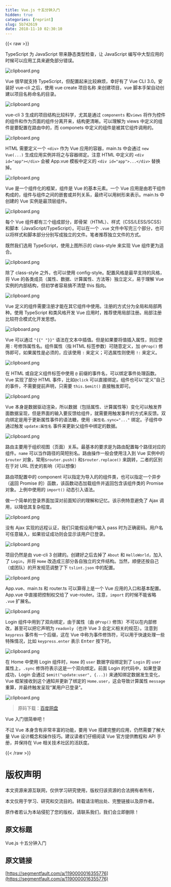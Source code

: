 ```yaml
---
title: Vue.js 十五分钟入门
hidden: true
categories: [reprint]
slug: 5b742619
date: 2018-11-10 02:30:10
---
```


{{< raw >}}
<p>TypeScript &#x4E3A; JavaScript &#x5E26;&#x6765;&#x9759;&#x6001;&#x7C7B;&#x578B;&#x68C0;&#x67E5;&#xFF0C;&#x8BA9; JavaScript &#x7F16;&#x5199;&#x4E2D;&#x5927;&#x578B;&#x5E94;&#x7528;&#x7684;&#x65F6;&#x5019;&#x53EF;&#x4EE5;&#x5E94;&#x7528;&#x5DE5;&#x5177;&#x6765;&#x907F;&#x514D;&#x90E8;&#x5206;&#x9519;&#x8BEF;&#x3002;</p><p><span class="img-wrap"><img data-src="/img/bVbgTr1?w=1920&amp;h=1080" src="https://static.alili.tech/img/bVbgTr1?w=1920&amp;h=1080" alt="clipboard.png" title="clipboard.png" style="cursor:pointer;display:inline"></span></p><p>Vue &#x5F88;&#x65E9;&#x5C31;&#x652F;&#x6301; TypeScript&#xFF0C;&#x4F46;&#x914D;&#x7F6E;&#x8D77;&#x6765;&#x6BD4;&#x8F83;&#x9EBB;&#x70E6;&#xFF0C;&#x5E78;&#x597D;&#x6709;&#x4E86; Vue CLI 3.0&#x3002;&#x5B89;&#x88C5;&#x597D; vue-cli &#x4E4B;&#x540E;&#xFF0C;&#x4F7F;&#x7528; vue create &#x9879;&#x76EE;&#x540D;&#x79F0; &#x6765;&#x521B;&#x5EFA;&#x9879;&#x76EE;&#xFF0C;vue &#x811A;&#x672C;&#x624B;&#x67B6;&#x81EA;&#x52A8;&#x521B;&#x5EFA;&#x4EE5;&#x9879;&#x76EE;&#x540D;&#x79F0;&#x547D;&#x540D;&#x7684;&#x76EE;&#x5F55;&#x3002;</p><p><span class="img-wrap"><img data-src="/img/bVbgTr3?w=1920&amp;h=1080" src="https://static.alili.tech/img/bVbgTr3?w=1920&amp;h=1080" alt="clipboard.png" title="clipboard.png" style="cursor:pointer;display:inline"></span></p><p>vue-cli 3 &#x751F;&#x6210;&#x7684;&#x9879;&#x76EE;&#x7ED3;&#x6784;&#x6BD4;&#x8F83;&#x79D1;&#x5B66;&#xFF0C;&#x5C24;&#x5176;&#x662F;&#x901A;&#x8FC7; <code>components</code> &#x548C;<code>views</code> &#x5C06;&#x4F5C;&#x4E3A;&#x63A7;&#x4EF6;&#x7684;&#x7EC4;&#x4EF6;&#x548C;&#x4F5C;&#x4E3A;&#x9875;&#x9762;&#x7684;&#x7EC4;&#x4EF6;&#x5206;&#x79BB;&#x5F00;&#x6765;&#xFF0C;&#x7ED3;&#x6784;&#x66F4;&#x6E05;&#x6670;&#x3002;&#x53EF;&#x4EE5;&#x7406;&#x89E3;&#x4E3A; views &#x4E2D;&#x5B9A;&#x4E49;&#x7684;&#x7EC4;&#x4EF6;&#x662F;&#x8981;&#x914D;&#x7F6E;&#x5728;&#x8DEF;&#x7531;&#x4E2D;&#x7684;&#xFF0C;&#x800C; componets &#x4E2D;&#x5B9A;&#x4E49;&#x7684;&#x7EC4;&#x4EF6;&#x662F;&#x88AB;&#x5176;&#x5B83;&#x7EC4;&#x4EF6;&#x8C03;&#x7528;&#x7684;&#x3002;</p><p><span class="img-wrap"><img data-src="/img/bVbgTse?w=1920&amp;h=1080" src="https://static.alili.tech/img/bVbgTse?w=1920&amp;h=1080" alt="clipboard.png" title="clipboard.png" style="cursor:pointer"></span></p><p>HTML &#x9700;&#x8981;&#x5B9A;&#x4E49;&#x4E00;&#x4E2A; <code>&lt;div&gt;</code> &#x4F5C;&#x4E3A; Vue &#x5E94;&#x7528;&#x7684;&#x5BB9;&#x5668;&#xFF0C;main.ts &#x4E2D;&#x4F1A;&#x901A;&#x8FC7; <code>new Vue(...)</code> &#x751F;&#x6210;&#x5E94;&#x7528;&#x5B9E;&#x4F8B;&#x5E76;&#x5C06;&#x4E4B;&#x4E0E;&#x5BB9;&#x5668;&#x7ED1;&#x5B9A;&#x3002;&#x6CE8;&#x610F; HTML &#x4E2D;&#x5B9A;&#x4E49;&#x7684; <code>&lt;div id=&quot;app&quot;&gt;&lt;/div&gt;</code> &#x4F1A;&#x88AB; App.vue &#x6A21;&#x677F;&#x4E2D;&#x5B9A;&#x4E49;&#x7684; <code>&lt;div id=&quot;app&quot;&gt;...&lt;/div&gt;</code> &#x66FF;&#x6362;&#x6389;&#x3002;</p><p><span class="img-wrap"><img data-src="/img/bVbgTso?w=1920&amp;h=1080" src="https://static.alili.tech/img/bVbgTso?w=1920&amp;h=1080" alt="clipboard.png" title="clipboard.png" style="cursor:pointer;display:inline"></span></p><p>Vue &#x662F;&#x4E00;&#x4E2A;&#x7EC4;&#x4EF6;&#x5316;&#x7684;&#x6846;&#x67B6;&#xFF0C;&#x7EC4;&#x4EF6;&#x662F; Vue &#x7684;&#x57FA;&#x672C;&#x5143;&#x7D20;&#x3002;&#x4E00;&#x4E2A; Vue &#x5E94;&#x7528;&#x662F;&#x7531;&#x82E5;&#x5E72;&#x7EC4;&#x4EF6;&#x6784;&#x6210;&#x7684;&#xFF0C;&#x7EC4;&#x4EF6;&#x4E0E;&#x7EC4;&#x4EF6;&#x4E4B;&#x95F4;&#x7684;&#x5D4C;&#x5957;&#x6216;&#x5E76;&#x5217;&#x5173;&#x7CFB;&#xFF0C;&#x6700;&#x7EC8;&#x53EF;&#x4EE5;&#x7528;&#x6811;&#x5F62;&#x6765;&#x8868;&#x793A;&#x3002;main.ts &#x4E2D;&#x521B;&#x5EFA;&#x7684; Vue &#x5B9E;&#x4F8B;&#x662F;&#x6700;&#x9876;&#x5C42;&#x7EC4;&#x4EF6;&#x3002;</p><p><span class="img-wrap"><img data-src="/img/bVbgTsu?w=1920&amp;h=1080" src="https://static.alili.tech/img/bVbgTsu?w=1920&amp;h=1080" alt="clipboard.png" title="clipboard.png" style="cursor:pointer;display:inline"></span></p><p>&#x6BCF;&#x4E2A; Vue &#x7EC4;&#x4EF6;&#x90FD;&#x6709;&#x4E09;&#x4E2A;&#x7EC4;&#x6210;&#x90E8;&#x5206;&#xFF0C;&#x5373;&#x9AA8;&#x67B6;&#xFF08;HTML&#xFF09;&#x3001;&#x6837;&#x5F0F;&#xFF08;CSS/LESS/SCSS&#xFF09;&#x548C;&#x811A;&#x672C;&#xFF08;JavaScript/TypeScript&#xFF09;&#x3002;&#x53EF;&#x4EE5;&#x5728;&#x4E00;&#x4E2A; <code>.vue</code> &#x6587;&#x4EF6;&#x4E2D;&#x5199;&#x5B8C;&#x4E09;&#x4E2A;&#x90E8;&#x5206;&#xFF0C;&#x4E5F;&#x53EF;&#x4EE5;&#x5C06;&#x6837;&#x5F0F;&#x548C;&#x811A;&#x672C;&#x90E8;&#x5206;&#x5206;&#x522B;&#x5199;&#x6210;&#x72EC;&#x7ACB;&#x7684;&#x6587;&#x4EF6;&#x3002;&#x7B14;&#x8005;&#x63A8;&#x8350;&#x72EC;&#x7ACB;&#x6587;&#x4EF6;&#x7684;&#x65B9;&#x5F0F;&#x3002;</p><p>&#x65E2;&#x7136;&#x6211;&#x4EEC;&#x9009;&#x7528; TypeScript&#xFF0C;&#x4F7F;&#x7528;&#x4E0A;&#x56FE;&#x6240;&#x793A;&#x7684; class-style &#x6765;&#x5B9E;&#x73B0; Vue &#x7EC4;&#x4EF6;&#x66F4;&#x4E3A;&#x9002;&#x5408;&#x3002;</p><p><span class="img-wrap"><img data-src="/img/bVbgTsI?w=1920&amp;h=1080" src="https://static.alili.tech/img/bVbgTsI?w=1920&amp;h=1080" alt="clipboard.png" title="clipboard.png" style="cursor:pointer;display:inline"></span></p><p>&#x9664;&#x4E86; class-style &#x4E4B;&#x5916;&#xFF0C;&#x4E5F;&#x53EF;&#x4EE5;&#x4F7F;&#x7528; config-style&#x3002;&#x914D;&#x7F6E;&#x98CE;&#x683C;&#x662F;&#x6700;&#x65E9;&#x652F;&#x6301;&#x7684;&#x98CE;&#x683C;&#xFF0C;&#x5C06; Vue &#x7684;&#x5404;&#x7C7B;&#x6210;&#x5458;&#xFF08;&#x5C5E;&#x6027;&#x3001;&#x6570;&#x636E;&#x3001;&#x8BA1;&#x7B97;&#x5C5E;&#x6027;&#x3001;&#x65B9;&#x6CD5;&#x7B49;&#xFF09;&#x72EC;&#x7ACB;&#x5B9A;&#x4E49;&#xFF0C;&#x6613;&#x4E8E;&#x7406;&#x89E3; Vue &#x5B9E;&#x4F8B;&#x7684;&#x5185;&#x90E8;&#x7ED3;&#x6784;&#xFF0C;&#x4F46;&#x521D;&#x5B66;&#x8005;&#x5BB9;&#x6613;&#x641E;&#x4E0D;&#x6E05;&#x695A; this &#x6307;&#x5411;&#x3002;</p><p><span class="img-wrap"><img data-src="/img/bVbgTsO?w=1920&amp;h=1080" src="https://static.alili.tech/img/bVbgTsO?w=1920&amp;h=1080" alt="clipboard.png" title="clipboard.png" style="cursor:pointer;display:inline"></span></p><p>Vue &#x5B9A;&#x4E49;&#x7684;&#x7EC4;&#x4EF6;&#x9700;&#x8981;&#x6CE8;&#x518C;&#x624D;&#x80FD;&#x5728;&#x5176;&#x5B83;&#x7EC4;&#x4EF6;&#x4E2D;&#x4F7F;&#x7528;&#x3002;&#x6CE8;&#x518C;&#x7684;&#x65B9;&#x5F0F;&#x5206;&#x4E3A;&#x5168;&#x5C40;&#x548C;&#x5C40;&#x90E8;&#x4E24;&#x79CD;&#x3002;&#x4F7F;&#x7528; TypeScript &#x548C;&#x7C7B;&#x98CE;&#x683C;&#x5F00;&#x53D1; Vue &#x5E94;&#x7528;&#x65F6;&#xFF0C;&#x63A8;&#x8350;&#x4F7F;&#x7528;&#x5C40;&#x90E8;&#x6CE8;&#x518C;&#x3002;&#x5C40;&#x90E8;&#x6CE8;&#x518C;&#x6BD4;&#x8F83;&#x7B26;&#x5408;&#x6A21;&#x5F0F;&#x5316;&#x5F00;&#x53D1;&#x601D;&#x60F3;&#x3002;</p><p><span class="img-wrap"><img data-src="/img/bVbgTsP?w=1920&amp;h=1080" src="https://static.alili.tech/img/bVbgTsP?w=1920&amp;h=1080" alt="clipboard.png" title="clipboard.png" style="cursor:pointer"></span></p><p>Vue &#x53EF;&#x4EE5;&#x901A;&#x8FC7; <code>"{{" "}}"</code> &#x8BED;&#x6CD5;&#x5728;&#x6587;&#x672C;&#x4E2D;&#x63D2;&#x503C;&#x3002;&#x4F46;&#x662F;&#x5982;&#x679C;&#x8981;&#x5C06;&#x503C;&#x63D2;&#x5165;&#x5C5E;&#x6027;&#xFF0C;&#x5219;&#x5E94;&#x4F7F;&#x7528; : &#x53F7;&#x4FEE;&#x9970;&#x5C5E;&#x6027;&#x540D;&#x3002;&#x7EC4;&#x4EF6;&#x5C5E;&#x6027;&#xFF08;&#x6307; HTML &#x6807;&#x7B7E;&#x53C2;&#x6570;&#xFF09;&#x53EF;&#x968F;&#x610F;&#x5B9A;&#x4E49;&#xFF0C;&#x52A0; <code>@Prop()</code> &#x4FEE;&#x9970;&#x5373;&#x53EF;&#xFF0C;&#x5982;&#x679C;&#x5C5E;&#x6027;&#x662F;&#x5FC5;&#x987B;&#x7684;&#xFF0C;&#x5E94;&#x8BE5;&#x4F7F;&#x7528; <code>:</code> &#x6765;&#x5B9A;&#x4E49;&#xFF1B;&#x53EF;&#x9009;&#x5C5E;&#x6027;&#x5219;&#x4F7F;&#x7528; <code>!:</code> &#x6765;&#x5B9A;&#x4E49;&#x3002;</p><p><span class="img-wrap"><img data-src="/img/bVbgTsT?w=1920&amp;h=1080" src="https://static.alili.tech/img/bVbgTsT?w=1920&amp;h=1080" alt="clipboard.png" title="clipboard.png" style="cursor:pointer"></span></p><p>&#x5728; HTML &#x6216;&#x81EA;&#x5B9A;&#x4E49;&#x7EC4;&#x4EF6;&#x6807;&#x7B7E;&#x4E2D;&#x4F7F;&#x7528; <code>@</code> &#x524D;&#x7F00;&#x7684;&#x4E8B;&#x4EF6;&#x540D;&#xFF0C;&#x53EF;&#x4EE5;&#x7ED1;&#x5B9A;&#x4E8B;&#x4EF6;&#x5904;&#x7406;&#x51FD;&#x6570;&#x3002;Vue &#x5B9E;&#x73B0;&#x4E86;&#x90E8;&#x5206; HTML &#x4E8B;&#x4EF6;&#xFF0C;&#x6BD4;&#x5982;<code>@click</code> &#x53EF;&#x4EE5;&#x76F4;&#x63A5;&#x7ED1;&#x5B9A;&#x3002;&#x7EC4;&#x4EF6;&#x4E5F;&#x53EF;&#x4EE5;&#x201C;&#x5B9A;&#x4E49;&#x201D;&#x81EA;&#x5DF1;&#x7684;&#x4E8B;&#x4EF6;&#xFF0C;&#x4E0D;&#x9700;&#x8981;&#x63D0;&#x524D;&#x58F0;&#x660E;&#xFF0C;&#x53EA;&#x9700;&#x8981; <code>this.$emit()</code> &#x76F4;&#x63A5;&#x89E6;&#x53D1;&#x5373;&#x53EF;&#x3002;</p><p><span class="img-wrap"><img data-src="/img/bVbgTsX?w=1920&amp;h=1080" src="https://static.alili.tech/img/bVbgTsX?w=1920&amp;h=1080" alt="clipboard.png" title="clipboard.png" style="cursor:pointer;display:inline"></span></p><p>Vue &#x672C;&#x8EAB;&#x662F;&#x6570;&#x636E;&#x9A71;&#x52A8;&#x6E32;&#x67D3;&#xFF0C;&#x6240;&#x4EE5;&#x6570;&#x636E;&#xFF08;&#x5305;&#x62EC;&#x5C5E;&#x6027;&#x3001;&#x8BA1;&#x7B97;&#x5C5E;&#x6027;&#x7B49;&#xFF09;&#x53D8;&#x5316;&#x53EF;&#x4EE5;&#x89E6;&#x53D1;&#x754C;&#x9762;&#x6570;&#x636E;&#x5448;&#x73B0;&#xFF0C;&#x4F46;&#x662F;&#x754C;&#x9762;&#x7684;&#x8F93;&#x5165;&#x8981;&#x53CD;&#x9988;&#x7ED9;&#x7EC4;&#x4EF6;&#xFF0C;&#x5C31;&#x9700;&#x8981;&#x7528;&#x89E6;&#x53D1;&#x4E8B;&#x4EF6;&#x7684;&#x65B9;&#x5F0F;&#x6765;&#x53CD;&#x9988;&#x3002;&#x53CC;&#x5411;&#x7ED1;&#x5B9A;&#x662F;&#x7528;&#x4E8E;&#x66F4;&#x65B0;&#x5C5E;&#x6027;&#x4E8B;&#x4EF6;&#x7684;&#x8BED;&#x6CD5;&#x7CD6;&#xFF0C;&#x4F7F;&#x7528; <code>:&#x5C5E;&#x6027;&#x540D;.sync=&quot;...&quot;</code> &#x7ED1;&#x5B9A;&#x3002;&#x5B50;&#x7EC4;&#x4EF6;&#x4E2D;&#x901A;&#x8FC7;&#x89E6;&#x53D1; <code>update:&#x5C5E;&#x6027;&#x540D;</code> &#x4E8B;&#x4EF6;&#x6765;&#x66F4;&#x65B0;&#x7236;&#x7EC4;&#x4EF6;&#x4E2D;&#x7ED1;&#x5B9A;&#x7684;&#x6570;&#x636E;&#x3002;</p><p><span class="img-wrap"><img data-src="/img/bVbgTs2?w=1920&amp;h=1080" src="https://static.alili.tech/img/bVbgTs2?w=1920&amp;h=1080" alt="clipboard.png" title="clipboard.png" style="cursor:pointer;display:inline"></span></p><p>&#x8DEF;&#x7531;&#x4E3B;&#x8981;&#x7528;&#x4E8E;&#x7EC4;&#x7EC7;&#x89C6;&#x56FE;&#xFF08;&#x9875;&#x9762;&#xFF09;&#x5173;&#x7CFB;&#x3002;&#x6700;&#x57FA;&#x672C;&#x7684;&#x8981;&#x6C42;&#x662F;&#x4E3A;&#x8DEF;&#x7531;&#x914D;&#x7F6E;&#x6BCF;&#x4E2A;&#x8DEF;&#x5F84;&#x5BF9;&#x5E94;&#x7684;&#x7EC4;&#x4EF6;&#x3002;<code>name</code> &#x53EF;&#x4EE5;&#x5F53;&#x4F5C;&#x8DEF;&#x5F84;&#x7684;&#x7B80;&#x77ED;&#x522B;&#x540D;&#x3002;&#x8DEF;&#x7531;&#x64CD;&#x4F5C;&#x4E00;&#x822C;&#x4F1A;&#x4F7F;&#x7528;&#x6CE8;&#x5165;&#x5230; Vue &#x5B9E;&#x4F8B;&#x4E2D;&#x7684; <code>$router</code> &#x5BF9;&#x8C61;&#xFF0C;&#x5E38;&#x7528;<code>$router.push()</code> &#x548C;<code>$router.replace()</code> &#x6765;&#x8DF3;&#x8F6C;&#xFF0C;&#x4E8C;&#x8005;&#x7684;&#x533A;&#x522B;&#x5728;&#x4E8E;&#x5BF9; URL &#x5386;&#x53F2;&#x7684;&#x5F71;&#x54CD;&#xFF08;&#x53EF;&#x4EE5;&#x60F3;&#x50CF;&#xFF09;</p><p>&#x8DEF;&#x7531;&#x9879;&#x914D;&#x7F6E;&#x4E2D;&#x7684; component &#x53EF;&#x4EE5;&#x6307;&#x5B9A;&#x4E3A;&#x5BFC;&#x5165;&#x7684;&#x7684;&#x7EC4;&#x4EF6;&#x7C7B;&#xFF0C;&#x4E5F;&#x53EF;&#x4EE5;&#x6307;&#x5B9A;&#x4E00;&#x4E2A;&#x5F02;&#x6B65;&#xFF08;&#x8FD4;&#x56DE; Promise &#x7684;&#xFF09;&#x51FD;&#x6570;&#xFF0C;&#x8BE5;&#x51FD;&#x6570;&#x52A8;&#x6001;&#x52A0;&#x8F7D;&#x7EC4;&#x4EF6;&#x5E76;&#x8FD4;&#x56DE;&#x5305;&#x542B;&#x8BE5;&#x7EC4;&#x4EF6;&#x7C7B;&#x7684; Promise &#x5BF9;&#x8C61;&#x3002;&#x4E0A;&#x4F8B;&#x4E2D;&#x4F7F;&#x7528;&#x7684; <code>import()</code> &#x52A8;&#x6001;&#x5F15;&#x5165;&#x8BED;&#x6CD5;&#x3002;</p><p>&#x505A;&#x4E00;&#x4E2A;&#x7B80;&#x5355;&#x7684;&#x767B;&#x5F55;&#x754C;&#x9762;&#x52A0;&#x6DF1;&#x5BF9;&#x524D;&#x9762;&#x77E5;&#x8BC6;&#x7684;&#x7406;&#x89E3;&#x548C;&#x8BB0;&#x5FC6;&#x3002;&#x8BE5;&#x793A;&#x4F8B;&#x7279;&#x610F;&#x907F;&#x514D;&#x4E86; Ajax &#x8C03;&#x7528;&#xFF0C;&#x4EE5;&#x964D;&#x4F4E;&#x5176;&#x590D;&#x6742;&#x7A0B;&#x5EA6;&#x3002;</p><p><span class="img-wrap"><img data-src="/img/bVbgTti?w=1920&amp;h=1080" src="https://static.alili.tech/img/bVbgTti?w=1920&amp;h=1080" alt="clipboard.png" title="clipboard.png" style="cursor:pointer;display:inline"></span></p><p>&#x6CA1;&#x6709; Ajax &#x5B9E;&#x73B0;&#x7684;&#x8FDC;&#x7A0B;&#x8BA4;&#x8BC1;&#xFF0C;&#x6211;&#x4EEC;&#x53EA;&#x80FD;&#x5047;&#x8BBE;&#x7528;&#x6237;&#x8F93;&#x5165; pass &#x65F6;&#x4E3A;&#x6B63;&#x786E;&#x5BC6;&#x7801;&#x3002;&#x7528;&#x6237;&#x540D;&#x53EF;&#x4EFB;&#x610F;&#x8F93;&#x5165;&#xFF0C;&#x5982;&#x679C;&#x9A8C;&#x8BC1;&#x6210;&#x529F;&#x5219;&#x4F1A;&#x663E;&#x793A;&#x8BE5;&#x7528;&#x6237;&#x5DF2;&#x767B;&#x5F55;&#x3002;</p><p><span class="img-wrap"><img data-src="/img/bVbgTtt?w=1920&amp;h=1080" src="https://static.alili.tech/img/bVbgTtt?w=1920&amp;h=1080" alt="clipboard.png" title="clipboard.png" style="cursor:pointer"></span></p><p>&#x9879;&#x76EE;&#x4ECD;&#x7136;&#x662F;&#x7531; vue-cli 3 &#x521B;&#x5EFA;&#x7684;&#x3002;&#x521B;&#x5EFA;&#x597D;&#x4E4B;&#x540E;&#x53BB;&#x6389;&#x4E86; <code>About</code> &#x548C; <code>HelloWorld</code>&#xFF0C;&#x52A0;&#x5165;&#x4E86; <code>Login</code>&#xFF0C;&#x5E76;&#x5C06; <code>Home</code> &#x6539;&#x9020;&#x6210;&#x4E09;&#x90E8;&#x5206;&#x5404;&#x81EA;&#x72EC;&#x7ACB;&#x7684;&#x6587;&#x4EF6;&#x7ED3;&#x6784;&#x3002;&#x5F53;&#x7136;&#xFF0C;&#x987A;&#x4FBF;&#x8FD8;&#x6309;&#x81EA;&#x5DF1;&#xFF08;&#x6216;&#x56E2;&#x961F;&#xFF09;&#x7684;&#x5F00;&#x53D1;&#x89C4;&#x8303;&#x8C03;&#x6574;&#x4E86;&#x4E0B; <code>tslint.json</code> &#x4E2D;&#x7684;&#x914D;&#x7F6E;&#x3002;</p><p><span class="img-wrap"><img data-src="/img/bVbgTtv?w=1920&amp;h=1080" src="https://static.alili.tech/img/bVbgTtv?w=1920&amp;h=1080" alt="clipboard.png" title="clipboard.png" style="cursor:pointer"></span></p><p>App.vue&#x3001;main.ts &#x548C; router.ts &#x53EF;&#x4EE5;&#x7B97;&#x5F97;&#x4E0A;&#x662F;&#x4E00;&#x4E2A; Vue &#x5E94;&#x7528;&#x7684;&#x5165;&#x53E3;&#x548C;&#x57FA;&#x672C;&#x914D;&#x7F6E;&#x3002;App.vue &#x4E2D;&#x76F4;&#x63A5;&#x628A;&#x63A7;&#x5236;&#x6743;&#x4EA4;&#x7ED9;&#x4E86; vue-router&#x3002;&#x6CE8;&#x610F;&#xFF0C;<code>import</code> &#x7684;&#x65F6;&#x5019;&#x4E0D;&#x80FD;&#x7701;&#x7565; <code>.vue</code> &#x6269;&#x5C55;&#x540D;&#x3002;</p><p><span class="img-wrap"><img data-src="/img/bVbgTtA?w=1920&amp;h=1080" src="https://static.alili.tech/img/bVbgTtA?w=1920&amp;h=1080" alt="clipboard.png" title="clipboard.png" style="cursor:pointer;display:inline"></span></p><p>Login &#x7EC4;&#x4EF6;&#x4E2D;&#x7528;&#x5230;&#x4E86;&#x53CC;&#x5411;&#x7ED1;&#x5B9A;&#xFF0C;&#x7531;&#x4E8E;&#x5C5E;&#x6027;&#xFF08;&#x7531; <code>@Prop()</code> &#x4FEE;&#x9970;&#xFF09;&#x4E0D;&#x53EF;&#x4EE5;&#x5728;&#x5185;&#x90E8;&#x4FEE;&#x6539;&#xFF0C;&#x751A;&#x81F3;&#x53EF;&#x4EE5;&#x628A;&#x5B83;&#x58F0;&#x660E;&#x4E3A; <code>readonly</code>&#xFF08;&#x4E5F;&#x8BB8; Vue 3 &#x4F1A;&#x5B9A;&#x4E49;&#x76F8;&#x5173;&#x7684;&#x89C4;&#x8303;&#xFF09;&#x3002;&#x6CE8;&#x610F;&#x5230; <code>keypress</code> &#x4E8B;&#x4EF6;&#x6709;&#x4E00;&#x4E2A;&#x540E;&#x7F00;&#xFF0C;&#x8FD9;&#x5728; Vue &#x4E2D;&#x79F0;&#x4E3A;&#x4E8B;&#x4EF6;&#x4FEE;&#x9970;&#x7B26;&#xFF0C;&#x53EF;&#x4EE5;&#x7528;&#x4E8E;&#x5FEB;&#x901F;&#x5904;&#x7406;&#x4E00;&#x4E9B;&#x7279;&#x6B8A;&#x60C5;&#x51B5;&#xFF0C;&#x6BD4;&#x5982; <code>keypress.enter</code> &#x8868;&#x793A; <kbd>Enter</kbd> &#x6309;&#x4E0B;&#x65F6;&#x3002;</p><p><span class="img-wrap"><img data-src="/img/bVbgTt1?w=1920&amp;h=1080" src="https://static.alili.tech/img/bVbgTt1?w=1920&amp;h=1080" alt="clipboard.png" title="clipboard.png" style="cursor:pointer;display:inline"></span></p><p>&#x5728; Home &#x4E2D;&#x4F7F;&#x7528; Login &#x7EC4;&#x4EF6;&#x65F6;&#xFF0C;<code>Home</code> &#x7684; <code>user</code> &#x6570;&#x636E;&#x5B57;&#x6BB5;&#x7ED1;&#x5B9A;&#x5230;&#x4E86; <code>Login</code> &#x7684; <code>user</code> &#x5C5E;&#x6027;&#x4E0A;&#xFF0C;<code>.sync</code> &#x4FEE;&#x9970;&#x7B26;&#x8868;&#x793A;&#x8FD9;&#x662F;&#x4E00;&#x4E2A;&#x53CC;&#x5411;&#x7ED1;&#x5B9A;&#x3002;&#x524D;&#x9762; Login &#x7684;&#x4EE3;&#x7801;&#x4E2D;&#xFF0C;&#x5982;&#x679C;&#x767B;&#x5F55;&#x6210;&#x529F;&#xFF0C;Login &#x4F1A;&#x901A;&#x8FC7; <code>$emit(&quot;update:user&quot;, {...})</code> &#x6765;&#x901A;&#x77E5;&#x7ED1;&#x5B9A;&#x6570;&#x636E;&#x53D1;&#x751F;&#x53D8;&#x5316;&#xFF0C;Vue &#x6846;&#x67B6;&#x63A5;&#x6536;&#x5230;&#x8FD9;&#x4E2A;&#x901A;&#x77E5;&#x5E76;&#x66F4;&#x65B0;&#x4E86;&#x7ED1;&#x5B9A;&#x7684; <code>Home.user</code>&#xFF0C;&#x8FD9;&#x4F1A;&#x5BFC;&#x81F4;&#x8BA1;&#x7B97;&#x5C5E;&#x6027; <code>message</code> &#x91CD;&#x7B97;&#xFF0C;&#x5E76;&#x6700;&#x7EC8;&#x89E6;&#x53D1;&#x5448;&#x73B0;&#x201C;&#x67D0;&#x7528;&#x6237;&#x5DF2;&#x767B;&#x5F55;&#x201D;&#x3002;</p><p><span class="img-wrap"><img data-src="/img/bVbgM4k?w=1920&amp;h=1080" src="https://static.alili.tech/img/bVbgM4k?w=1920&amp;h=1080" alt="clipboard.png" title="clipboard.png" style="cursor:pointer;display:inline"></span></p><blockquote>&#x539F;&#x7801;&#x4E0B;&#x8F7D;&#xFF1A;<a href="https://pan.baidu.com/s/1Treloys3-KeT_rfUqhDeKg" rel="nofollow noreferrer" target="_blank">&#x767E;&#x5EA6;&#x7F51;&#x76D8;</a></blockquote><p>Vue &#x5165;&#x95E8;&#x5F88;&#x7B80;&#x5355;&#x5427;&#xFF01;</p><p>&#x4E0D;&#x8FC7; Vue &#x672C;&#x8EAB;&#x542B;&#x6709;&#x975E;&#x5E38;&#x4E30;&#x5BCC;&#x7684;&#x529F;&#x80FD;&#xFF0C;&#x8981;&#x7528; Vue &#x642D;&#x5EFA;&#x5B8C;&#x6574;&#x7684;&#x5E94;&#x7528;&#xFF0C;&#x4ECD;&#x7136;&#x9700;&#x8981;&#x4E86;&#x89E3;&#x5927;&#x91CF; Vue &#x8BBE;&#x8BA1;&#x6982;&#x5FF5;&#x548C;&#x64CD;&#x4F5C;&#x6280;&#x5DE7;&#x3002;&#x5EFA;&#x8BAE;&#x8BFB;&#x8005;&#x4EEC;&#x4ED4;&#x7EC6;&#x9605;&#x8BFB; Vue &#x5B98;&#x65B9;&#x63D0;&#x4F9B;&#x6559;&#x7A0B;&#x548C; API &#x624B;&#x518C;&#xFF0C;&#x5E76;&#x4FDD;&#x6301;&#x5728; Vue &#x76F8;&#x5173;&#x6280;&#x672F;&#x793E;&#x533A;&#x7684;&#x6D3B;&#x8DC3;&#x5EA6;&#x3002;</p>
{{< /raw >}}

# 版权声明
本文资源来源互联网，仅供学习研究使用，版权归该资源的合法拥有者所有，

本文仅用于学习、研究和交流目的。转载请注明出处、完整链接以及原作者。 

原作者若认为本站侵犯了您的版权，请联系我们，我们会立即删除！

## 原文标题
Vue.js 十五分钟入门

## 原文链接
[https://segmentfault.com/a/1190000016355776](https://segmentfault.com/a/1190000016355776)

